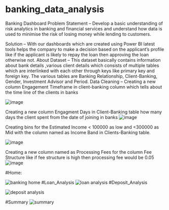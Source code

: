 # banking_data_analysis
Banking Dashboard
Problem Statement –
Develop a basic understanding of risk analytics in banking and financial services and understand how data is used to minimise the risk of losing money while lending to customers.

Solution – 
With our dashboards which are created using Power BI latest tools helps the company to make a decision based on the applicant’s profile like if the applicant is likely to repay the loan then approving the loan otherwise not.
About Dataset – 
This dataset basically contains information about bank details ,various client details which consists of multiple tables which are interlinked with each other through keys like primary key and foreign key.
The various tables are Banking Relationship, Client-Banking, Gender, Investment Advisor and Period.
Data Cleaning –
Creating a new column Engagement Timeframe in client-banking column which tells about the time line of the clients in banks
 
![image](https://github.com/user-attachments/assets/5665e468-89c9-4120-b707-fe531d6fa38c)






Creating a new column Engagment Days in Client-Banking table how many days the client spent from the date of joining in banks
  ![image](https://github.com/user-attachments/assets/5a967dcb-871c-4df2-86a6-ce706e050272)

Creating bins for the Estimated Income < 100000 as low and <300000 as Mid with the column named as Income Band in Clients-Banking table.
 
![image](https://github.com/user-attachments/assets/408ac609-0c24-467a-9d27-991591ad0cf2)




Creating a new column named as Processing Fees for the column Fee Structure like if fee structure is high then processing fee would be 0.05
 ![image](https://github.com/user-attachments/assets/1ab6068b-ffa4-4c6d-8c3d-91dc91fbb72e)

#Home:
 
![banking home](https://github.com/user-attachments/assets/3fae4916-3b02-4bb4-ad69-0c707ca6292f)
#Loan_Analysis
![loan analysis](https://github.com/user-attachments/assets/bdd8249a-f021-4565-baf5-c448179204c3)
#Deposit_Analysis





![deposit analysis](https://github.com/user-attachments/assets/99503923-6fa9-43e4-96f6-5290cbe4de64)

#Summary
![summary](https://github.com/user-attachments/assets/da0a8cab-3b16-49b7-8746-31c157eadd23)
